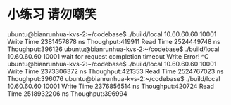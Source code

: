 # 小练习 请勿嘲笑

ubuntu@bianrunhua-kvs-2:~/codebase$ ./build/local 10.60.60.60 10001
Write Time 2381457878 ns
Thoughput:419911
Read Time 2524449748 ns
Thoughput:396126
ubuntu@bianrunhua-kvs-2:~/codebase$ ./build/local 10.60.60.60 10001
wait for request completion timeout
Write Error!
^C
ubuntu@bianrunhua-kvs-2:~/codebase$ ./build/local 10.60.60.60 10001
Write Time 2373306372 ns
Thoughput:421353
Read Time 2524767023 ns
Thoughput:396076
ubuntu@bianrunhua-kvs-2:~/codebase$ ./build/local 10.60.60.60 10001
Write Time 2376856514 ns
Thoughput:420724
Read Time 2518932206 ns
Thoughput:396994